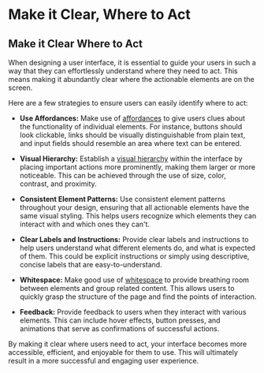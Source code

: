 # Make it Clear, Where to Act

## Make it Clear Where to Act

When designing a user interface, it is essential to guide your users in such a way that they can effortlessly understand where they need to act. This means making it abundantly clear where the actionable elements are on the screen.

Here are a few strategies to ensure users can easily identify where to act:

- **Use Affordances:** Make use of [affordances](https://www.interaction-design.org/literature/topics/affordances) to give users clues about the functionality of individual elements. For instance, buttons should look clickable, links should be visually distinguishable from plain text, and input fields should resemble an area where text can be entered.

- **Visual Hierarchy:** Establish a [visual hierarchy](https://www.interaction-design.org/literature/topics/visual-hierarchy) within the interface by placing important actions more prominently, making them larger or more noticeable. This can be achieved through the use of size, color, contrast, and proximity.

- **Consistent Element Patterns:** Use consistent element patterns throughout your design, ensuring that all actionable elements have the same visual styling. This helps users recognize which elements they can interact with and which ones they can't.

- **Clear Labels and Instructions:** Provide clear labels and instructions to help users understand what different elements do, and what is expected of them. This could be explicit instructions or simply using descriptive, concise labels that are easy-to-understand.

- **Whitespace:** Make good use of [whitespace](https://www.interaction-design.org/literature/topics/white-space) to provide breathing room between elements and group related content. This allows users to quickly grasp the structure of the page and find the points of interaction.

- **Feedback:** Provide feedback to users when they interact with various elements. This can include hover effects, button presses, and animations that serve as confirmations of successful actions.

By making it clear where users need to act, your interface becomes more accessible, efficient, and enjoyable for them to use. This will ultimately result in a more successful and engaging user experience.